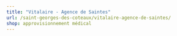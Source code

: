 ```yaml
---
title: "Vitalaire - Agence de Saintes"
url: /saint-georges-des-coteaux/vitalaire-agence-de-saintes/
shop: approvisionnement médical
---
```


